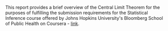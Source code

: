 This report provides a brief overview of the Central Limit Theorem for the purposes of fulfilling the submission requirements for the Statistical Inference course offered by Johns Hopkins University's Bloomberg School of Public Health on Coursera - [link](https://www.coursera.org/learn/statistical-inference).